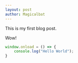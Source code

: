 ```yaml
---
layout: post
author: Magicalbat
---
```


This is my first blog post.

Wow!

```javascript
window.onload = () => {
    console.log("Hello World");
}
```

